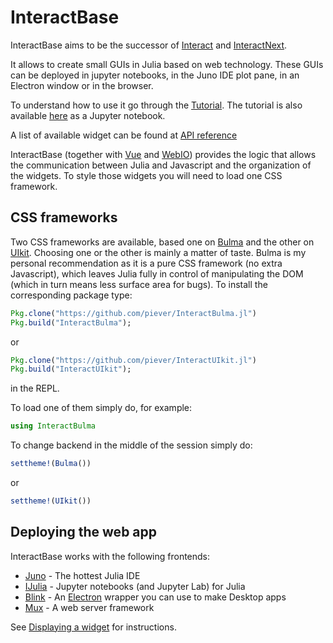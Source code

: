 # InteractBase

InteractBase aims to be the successor of [Interact](https://github.com/JuliaGizmos/Interact.jl) and [InteractNext](https://github.com/JuliaGizmos/InteractNext.jl).

It allows to create small GUIs in Julia based on web technology. These GUIs can be deployed in jupyter notebooks, in the Juno IDE plot pane, in an Electron window or in the browser.

To understand how to use it go through the [Tutorial](@ref). The tutorial is also available [here](https://github.com/piever/InteractBase.jl/blob/master/docs/examples/tutorial.ipynb) as a Jupyter notebook.

A list of available widget can be found at [API reference](@ref)

InteractBase (together with [Vue](https://github.com/JuliaGizmos/Vue.jl) and [WebIO](https://github.com/JuliaGizmos/WebIO.jl)) provides the logic that allows the communication between Julia and Javascript and the organization of the widgets. To style those widgets you will need to load one CSS framework.

## CSS frameworks

Two CSS frameworks are available, based one on [Bulma](https://bulma.io/) and the other on [UIkit](https://getuikit.com/). Choosing one or the other is mainly a matter of taste. Bulma is my personal recommendation as it is a pure CSS framework (no extra Javascript), which leaves Julia fully in control of manipulating the DOM (which in turn means less surface area for bugs). To install the corresponding package type:

```julia
Pkg.clone("https://github.com/piever/InteractBulma.jl")
Pkg.build("InteractBulma");
```

or

```julia
Pkg.clone("https://github.com/piever/InteractUIkit.jl")
Pkg.build("InteractUIkit");
```

in the REPL.

To load one of them simply do, for example:

```julia
using InteractBulma
```

To change backend in the middle of the session simply do:

```julia
settheme!(Bulma())
```

or

```julia
settheme!(UIkit())
```

## Deploying the web app

InteractBase works with the following frontends:

- [Juno](http://junolab.org) - The hottest Julia IDE
- [IJulia](https://github.com/JuliaLang/IJulia.jl) - Jupyter notebooks (and Jupyter Lab) for Julia
- [Blink](https://github.com/JunoLab/Blink.jl) - An [Electron](http://electron.atom.io/) wrapper you can use to make Desktop apps
- [Mux](https://github.com/JuliaWeb/Mux.jl) - A web server framework


See [Displaying a widget](@ref) for instructions.
